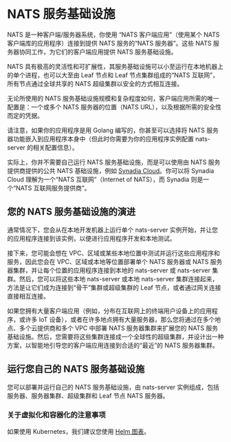 # NATS 服务基础设施

NATS 是一种客户端/服务器系统，你使用 “NATS 客户端应用”（使用某个 NATS 客户端库的应用程序）连接到提供 NATS 服务的“NATS 服务器”。这些 NATS 服务器协同工作，为它们的客户端应用提供 NATS 服务基础设施。

NATS 具有极高的灵活性和可扩展性，其服务基础设施可以小至运行在本地机器上的单个进程，也可以大至由 Leaf 节点和 Leaf 节点集群组成的“NATS 互联网”，所有节点通过全球共享的 NATS 超级集群以安全的方式相互连接。

无论所使用的 NATS 服务基础设施规模和复杂程度如何，客户端应用所需的唯一配置是：一个或多个 NATS 服务器的位置（NATS URL），以及根据所需的安全性而定的凭据。

请注意，如果你的应用程序是用 Golang 编写的，你甚至可以选择将 NATS 服务器功能嵌入到应用程序本身中（但此时你需要为你的应用程序实例配置 nats-server 的相关配置信息）。

实际上，你并不需要自己运行 NATS 服务基础设施，而是可以使用由 NATS 服务提供商提供的公共 NATS 基础设施，例如 [Synadia Cloud](https://www.synadia.com/cloud?utm_source=nats_docs&utm_medium=nats)。你可以将 Synadia Cloud 理解为一个“NATS 互联网”（Internet of NATS），而 Synadia 则是一个“NATS 互联网服务提供商”。

## 您的 NATS 服务基础设施的演进

通常情况下，您会从在本地开发机器上运行单个 nats-server 实例开始，并让您的应用程序连接到该实例，以便进行应用程序开发和本地测试。

接下来，您可能会想在 VPC、区域或某些本地位置中测试并运行这些应用程序和服务，因此您会在 VPC、区域或本地等位置部署单个 NATS 服务器或 NATS 服务器集群，并让每个位置的应用程序连接到本地的 nats-server 或 nats-server 集群。然后，您可以将这些本地 nats-server 或本地 nats-server 集群连接起来，方法是让它们成为连接到“骨干”集群或超级集群的 Leaf 节点，或者通过网关连接直接相互连接。

如果您拥有大量客户端应用（例如，分布在互联网上的终端用户设备上的应用程序，或许多 IoT 设备），或者在许多地点拥有大量服务器，那么您将通过在多个地点、多个云提供商和多个 VPC 中部署 NATS 服务器集群来扩展您的 NATS 服务基础设施。然后，您需要将这些集群连接成一个全球性的超级集群，并设计出一种方案，以智能地引导您的客户端应用连接到合适的“最近”的 NATS 服务器集群。
 
## 运行您自己的 NATS 服务基础设施

您可以部署并运行自己的 NATS 服务基础设施，由 nats-server 实例组成，包括服务器、服务器集群、超级集群和 Leaf 节点 NATS 服务器。

### 关于虚拟化和容器化的注意事项

如果使用 Kubernetes，我们建议您使用 [Helm 图表](https://github.com/nats-io/k8s/tree/main/helm/charts/nats)。
